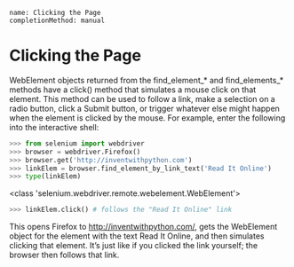 ```ngMeta
name: Clicking the Page
completionMethod: manual
```
# Clicking the Page
WebElement objects returned from the find_element_* and find_elements_* methods have a click() method that simulates a mouse click on that element. This method can be used to follow a link, make a selection on a radio button, click a Submit button, or trigger whatever else might happen when the element is clicked by the mouse. For example, enter the following into the interactive shell:

```python
>>> from selenium import webdriver
>>> browser = webdriver.Firefox()
>>> browser.get('http://inventwithpython.com')
>>> linkElem = browser.find_element_by_link_text('Read It Online')
>>> type(linkElem)
```
<class 'selenium.webdriver.remote.webelement.WebElement'>
```python
>>> linkElem.click() # follows the "Read It Online" link
```
This opens Firefox to http://inventwithpython.com/, gets the WebElement object for the <a> element with the text Read It Online, and then simulates clicking that <a> element. It’s just like if you clicked the link yourself; the browser then follows that link.

